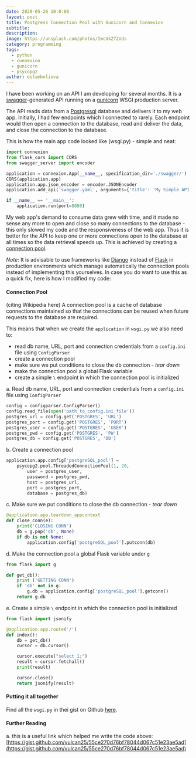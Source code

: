 ```yaml
---
date: 2020-05-26 10:0:00
layout: post
title: Postgress Connection Pool with Gunicorn and Connexion
subtitle:
description: 
image: https://unsplash.com/photos/ImcUkZ72oUs
category: programming
tags:
  - python
  - connexion
  - gunicorn
  - psycopg2
author: estambolieva
---
```


I have been working on an API I am developing for several months. It is a [swagger](https://swagger.io/)-generated API running on a [gunicorn](https://gunicorn.org/) WSGI production server.

The API reads data from a [Postgresql](https://www.postgresql.org/) database and delivers it to my web app. Initially, I had few endpoints which I connected to rarely. Each endpoint would then open a connection to the database, read and deliver the data, and close the connection to the database. 

This is how the main app code looked like (wsgi.py) - simple and neat: 

```python
import connexion
from flask_cors import CORS
from swagger_server import encoder

application = connexion.App(__name__, specification_dir='./swagger/')
CORS(application.app)
application.app.json_encoder = encoder.JSONEncoder
application.add_api('swagger.yaml', arguments={'title': 'My Simple API'})

if __name__ == '__main__':
    application.run(port=8080)
```

My web app's demand to consume data grew with time, and it made no sense any more to open and close so many connections to the database - this only slowed my code and the responsiveness of the web app. Thus it is better for the API to keep one or more connections open to the database at all times so the data retrieval speeds up. This is achieved by creating a [connection pool](https://en.wikipedia.org/wiki/Connection_pool).

*Note*: It is advisable to use frameworks like [Django](https://www.djangoproject.com/) instead of [Flask](https://flask.palletsprojects.com/en/1.1.x/) in production environments which manage automatically the connection pools instead of implementing this yourselves. In case you do want to use this as a quick fix, here is how I modified my code: 


#### Connection Pool

(citing Wikipedia here) A connection pool is a cache of database connections maintained so that the connections can be reused when future requests to the database are required.

This means that when we create the `application` in `wsgi.py` we also need to:
* read db name, URL, port and connection credentials from a `config.ini` file using `ConfigParser`
* create a connection pool
* make sure we put conditions to close the db connection - *tear down*
* make the connection pool a global Flask variable
* create a simple `\` endpoint in which the connection pool is initialized

a. Read db name, URL, port and connection credentials from a `config.ini` file using `ConfigParser`

```python
config = configparser.ConfigParser()
config.read_file(open('path_to_config.ini_file'))
postgres_url = config.get('POSTGRES', 'URL')
postgres_port = config.get('POSTGRES', 'PORT')
postgres_user = config.get('POSTGRES', 'USER')
postgres_pwd = config.get('POSTGRES', 'PW')
postgres_db = config.get('POSTGRES', 'DB')
```

b. Create a connection pool

```python
application.app.config['postgreSQL_pool'] = 
	psycopg2.pool.ThreadedConnectionPool(1, 20,
        user = postgres_user,
        password = postgres_pwd,
        host = postgres_url,
        port = postgres_port,
        database = postgres_db)
```

c. Make sure we put conditions to close the db connection - *tear down*

```python
@application.app.teardown_appcontext
def close_conn(e):
    print('CLOSING CONN')
    db = g.pop('db', None)
    if db is not None:
        application.config['postgreSQL_pool'].putconn(db)
```

d. Make the connection pool a global Flask variable under `g`

```python
from flask import g

def get_db():
    print ('GETTING CONN')
    if 'db' not in g:
        g.db = application.config['postgreSQL_pool'].getconn()
    return g.db
```

e. Create a simple `\` endpoint in which the connection pool is initialized

```python
from flask import jsonify

@application.app.route('/')
def index():
    db = get_db()
    cursor = db.cursor()

    cursor.execute("select 1;")
    result = cursor.fetchall()
    print(result)

    cursor.close()
    return jsonify(result)
```

#### Putting it all together

Find all the `wsgi.py` in thei gist on Github [here](https://gist.github.com/estambolieva/32cac557eb3fcf44ac968ed23be3157e). 



#### Further Reading

a. this is a useful link which helped me write the code above: [https://gist.github.com/vulcan25/55ce270d76bf78044d067c51e23ae5ad](https://gist.github.com/vulcan25/55ce270d76bf78044d067c51e23ae5ad)
